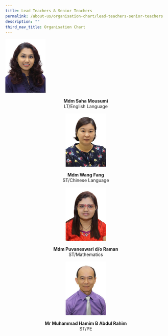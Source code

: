 ```yaml
---
title: Lead Teachers & Senior Teachers
permalink: /about-us/organisation-chart/lead-teachers-senior-teachers
description: ""
third_nav_title: Organisation Chart
---
```

<img src="/images/mdm%20saha%20mousumi.jpeg" 
     style="width:25%">
<center> <b>Mdm Saha Mousumi<br> </b>
LT/English Language<center>
	
<img src="/images/mdm%20wang%20fang.jpeg" 
     style="width:25%">
<center> <b>Mdm Wang Fang<br> </b>
ST/Chinese Language<center>
	
<img src="/images/mdm%20puvaneswari%20do%20raman.jpeg" 
     style="width:25%">
<center> <b>Mdm Puvaneswari d/o Raman<br> </b>
ST/Mathematics<center>
	
<img src="/images/mr%20muhamad%20hamim%20b%20abdul%20rahim.jpeg" 
     style="width:25%">
<center> <b>Mr Muhammad Hamim B Abdul Rahim<br> </b>
ST/PE<center>
